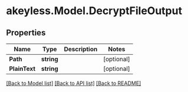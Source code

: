 # akeyless.Model.DecryptFileOutput

## Properties

Name | Type | Description | Notes
------------ | ------------- | ------------- | -------------
**Path** | **string** |  | [optional] 
**PlainText** | **string** |  | [optional] 

[[Back to Model list]](../README.md#documentation-for-models) [[Back to API list]](../README.md#documentation-for-api-endpoints) [[Back to README]](../README.md)


